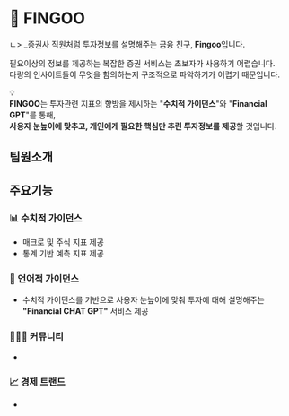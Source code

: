 # 🐧 FINGOO
ㄴ> _증권사 직원처럼 투자정보를 설명해주는 금융 친구, **Fingoo**입니다.

필요이상의 정보를 제공하는 복잡한 증권 서비스는 초보자가 사용하기 어렵습니다.  
다량의 인사이트들이 무엇을 함의하는지 구조적으로 파악하기가 어렵기 때문입니다.

💡  
**FINGOO**는 투자관련 지표의 향방을 제시하는 "**수치적 가이던스**"와 "**Financial GPT**"를 통해,  
**사용자 눈높이에 맞추고, 개인에게 필요한 핵심만 추린 투자정보를 제공**할 것입니다.
## 팀원소개
## 주요기능
### 📊 수치적 가이던스
- 매크로 및 주식 지표 제공
- 통계 기반 예측 지표 제공
### 🤖 언어적 가이던스
- 수치적 가이던스를 기반으로 사용자 눈높이에 맞춰 투자에 대해 설명해주는 **"Financial CHAT GPT"** 서비스 제공
### 💁🏻‍♂️ 커뮤니티
- 
### 📈 경제 트랜드
- 
